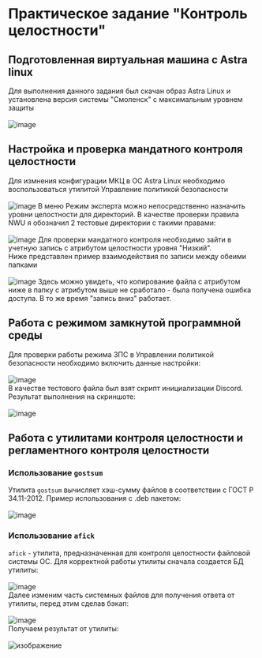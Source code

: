 # Практическое задание "Контроль целостности"
## Подготовленная виртуальная машина с Astra linux
Для выполнения данного задания был скачан образ Astra Linux и установлена версия системы "Смоленск" с максимальным уровнем защиты<br /><br />
![image](https://github.com/Z-xel/TOIB/assets/70752907/22542e10-cff2-4dbb-bfe1-1ee971d5daf4)
## Настройка и проверка мандатного контроля целостности
Для измнения конфигурации МКЦ в ОС Astra Linux необходимо воспользоваться утилитой Управление политикой безопасности<br /><br />
![image](https://github.com/Z-xel/TOIB/assets/70752907/a062a89e-26bb-4373-a154-c3aa2eb45980)
В меню Режим эксперта можно непосредственно назначить уровни целостности для директорий. В качестве проверки правила NWU я обозначил 2 тестовые директории с такими правами:<br /><br />
![image](https://github.com/Z-xel/TOIB/assets/70752907/ac80b435-5f0e-425b-86ef-0db34014599b)
Для проверки мандатного контроля необходимо зайти в учетную запись с атрибутом целостности уровня "Низкий".<br />
Ниже представлен пример взаимодействия по записи между обеими папками<br /><br />
![image](https://github.com/Z-xel/TOIB/assets/70752907/4324e6c0-97e6-40a9-a81b-f7c734910787)
Здесь можно увидеть, что копирование файла с атрибутом ниже в папку с атрибутом выше не сработало - была получена ошибка доступа. В то же время "запись вниз" работает.
## Работа с режимом замкнутой программной среды
Для проверки работы режима ЗПС в Управлении политикой безопасности необходимо включить данные настройки:<br /><br />
![image](https://github.com/Z-xel/TOIB/assets/70752907/991ee9a5-2daa-4cab-8192-b6229341d3c1)<br />
В качестве тестового файла был взят скрипт инициализации Discord. Результат выполнения на скриншоте:<br /><br />
![image](https://github.com/Z-xel/TOIB/assets/70752907/25b5e2ce-76d0-4ff0-94cc-1df029680576)
## Работа с утилитами контроля целостности и регламентного контроля целостности
### Использование `gostsum`
Утилита `gostsum` вычисляет хэш-сумму файлов в соответствии с ГОСТ Р 34.11-2012. Пример использования с .deb пакетом:<br /><br />
![image](https://github.com/Z-xel/TOIB/assets/70752907/54e39eb0-efd0-4435-83bb-fc6778106f2a)
### Использование `afick`
`afick` - утилита, предназначенная для контроля целостности файловой системы ОС. Для корректной работы утилиты сначала создается БД утилиты:<br /><br />
![image](https://github.com/Z-xel/TOIB/assets/70752907/e08d3f59-7100-4a9d-823c-d1b0b60a4cb3)<br />
Далее изменим часть системных файлов для получения ответа от утилиты, перед этим сделав бэкап:<br /><br />
![image](https://github.com/Z-xel/TOIB/assets/70752907/b29c54f6-8686-4e39-83a1-31b71c7af174)<br />
Получаем результат от утилиты:<br /><br />
![изображение](https://github.com/kirasir1/toib_prak/assets/13931629/e4572623-ba08-4c70-82ca-03635c309392)<br />


